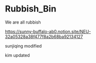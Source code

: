 # Rubbish_Bin
We are all rubbish

https://sunny-buffalo-ab0.notion.site/NEU-32a05328a38f477f8a2b68ba92134127


sunjiqing modified

kim updated